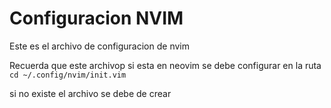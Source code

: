 # Configuracion NVIM



Este es el archivo de configuracion de nvim

Recuerda que este archivop si esta en neovim se debe
configurar en la ruta `` cd ~/.config/nvim/init.vim ``

si no existe el archivo  se debe de crear
